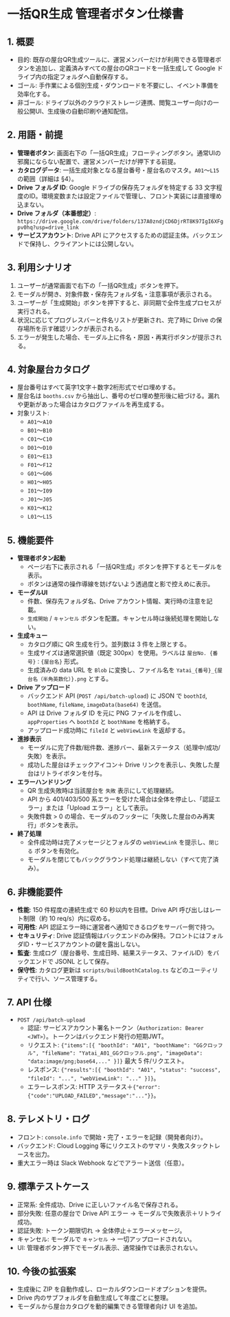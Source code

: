 # 一括QR生成 管理者ボタン仕様書

## 1. 概要
- 目的: 既存の屋台QR生成ツールに、運営メンバーだけが利用できる管理者ボタンを追加し、定義済みすべての屋台のQRコードを一括生成して Google ドライブ内の指定フォルダへ自動保存する。
- ゴール: 手作業による個別生成・ダウンロードを不要にし、イベント準備を効率化する。
- 非ゴール: ドライブ以外のクラウドストレージ連携、閲覧ユーザー向けの一般公開UI、生成後の自動印刷や通知配信。

## 2. 用語・前提
- **管理者ボタン**: 画面右下の「一括QR生成」フローティングボタン。通常UIの邪魔にならない配置で、運営メンバーだけが押下する前提。
- **カタログデータ**: 一括生成対象となる屋台番号・屋台名のマスタ。`A01`〜`L15` の範囲（詳細は §4）。
- **Drive フォルダ ID**: Google ドライブの保存先フォルダを特定する 33 文字程度のID。環境変数または設定ファイルで管理し、フロント実装には直接埋め込まない。
- **Drive フォルダ（本番想定）**: `https://drive.google.com/drive/folders/137A0zndjCD6DjrRT8K97IgI6XFgpv0hq?usp=drive_link`
- **サービスアカウント**: Drive API にアクセスするための認証主体。バックエンドで保持し、クライアントには公開しない。

## 3. 利用シナリオ
1. ユーザーが通常画面で右下の「一括QR生成」ボタンを押下。
2. モーダルが開き、対象件数・保存先フォルダ名・注意事項が表示される。
3. ユーザーが「生成開始」ボタンを押下すると、非同期で全件生成プロセスが実行される。
4. 状況に応じてプログレスバーと件名リストが更新され、完了時に Drive の保存場所を示す確認リンクが表示される。
5. エラーが発生した場合、モーダル上に件名・原因・再実行ボタンが提示される。

## 4. 対象屋台カタログ
- 屋台番号はすべて英字1文字＋数字2桁形式でゼロ埋めする。
- 屋台名は `booths.csv` から抽出し、番号のゼロ埋め整形後に紐づける。漏れや更新があった場合はカタログファイルを再生成する。
- 対象リスト:
  - `A01`〜`A10`
  - `B01`〜`B10`
  - `C01`〜`C10`
  - `D01`〜`D10`
  - `E01`〜`E13`
  - `F01`〜`F12`
  - `G01`〜`G06`
  - `H01`〜`H05`
  - `I01`〜`I09`
  - `J01`〜`J05`
  - `K01`〜`K12`
  - `L01`〜`L15`

## 5. 機能要件
- **管理者ボタン起動**
  - ページ右下に表示される「一括QR生成」ボタンを押下するとモーダルを表示。
  - ボタンは通常の操作導線を妨げないよう透過度と影で控えめに表示。
- **モーダルUI**
  - 件数、保存先フォルダ名、Drive アカウント情報、実行時の注意を記載。
  - `生成開始` / `キャンセル` ボタンを配置。キャンセル時は後続処理を開始しない。
- **生成キュー**
  - カタログ順に QR 生成を行う。並列数は 3 件を上限とする。
  - 生成サイズは通常選択値（既定 300px）を使用。ラベルは `屋台No. {番号}：{屋台名}` 形式。
  - 生成済みの data URL を `Blob` に変換し、ファイル名を `Yatai_{番号}_{屋台名（半角英数化）}.png` とする。
- **Drive アップロード**
  - バックエンド API (`POST /api/batch-upload`) に JSON で `boothId`, `boothName`, `fileName`, `imageData(base64)` を送信。
  - API は Drive フォルダ ID を元に PNG ファイルを作成し、`appProperties` へ `boothId` と `boothName` を格納する。
  - アップロード成功時に `fileId` と `webViewLink` を返却する。
- **進捗表示**
  - モーダルに完了件数/総件数、進捗バー、最新ステータス（処理中/成功/失敗）を表示。
  - 成功した屋台はチェックアイコン＋ Drive リンクを表示し、失敗した屋台はリトライボタンを付与。
- **エラーハンドリング**
  - QR 生成失敗時は当該屋台を `失敗` 表示にして処理継続。
  - API から 401/403/500 系エラーを受けた場合は全体を停止し、「認証エラー」または「Upload エラー」として表示。
  - 失敗件数 > 0 の場合、モーダルのフッターに「失敗した屋台のみ再実行」ボタンを表示。
- **終了処理**
  - 全件成功時は完了メッセージとフォルダの `webViewLink` を提示し、`閉じる` ボタンを有効化。
  - モーダルを閉じてもバックグラウンド処理は継続しない（すべて完了済み）。

## 6. 非機能要件
- **性能**: 150 件程度の連続生成で 60 秒以内を目標。Drive API 呼び出しはレート制限（約 10 req/s）内に収める。
- **可用性**: API 認証エラー時に運営者へ通知できるログをサーバー側で持つ。
- **セキュリティ**: Drive 認証情報はバックエンドのみ保持。フロントにはフォルダID・サービスアカウントの鍵を露出しない。
- **監査**: 生成ログ（屋台番号、生成日時、結果ステータス、ファイルID）をバックエンドで JSONL として保存。
- **保守性**: カタログ更新は `scripts/buildBoothCatalog.ts` などのユーティリティで行い、ソース管理する。

## 7. API 仕様
- `POST /api/batch-upload`
  - 認証: サービスアカウント署名トークン（`Authorization: Bearer <JWT>`）。トークンはバックエンド発行の短期JWT。
  - リクエスト: `{"items":[{ "boothId": "A01", "boothName": "GGクロッフル", "fileName": "Yatai_A01_GGクロッフル.png", "imageData": "data:image/png;base64,..." }]}` 最大 5 件/リクエスト。
  - レスポンス: `{"results":[{ "boothId": "A01", "status": "success", "fileId": "...", "webViewLink": "..." }]}`。
  - エラーレスポンス: HTTP ステータス＋`{"error":{"code":"UPLOAD_FAILED","message":"..."}}`。

## 8. テレメトリ・ログ
- フロント: `console.info` で開始・完了・エラーを記録（開発者向け）。
- バックエンド: Cloud Logging 等にリクエストのサマリ・失敗スタックトレースを出力。
- 重大エラー時は Slack Webhook などでアラート送信（任意）。

## 9. 標準テストケース
- 正常系: 全件成功、Drive に正しいファイル名で保存される。
- 部分失敗: 任意の屋台で Drive API エラー → モーダルで失敗表示＋リトライ成功。
- 認証失敗: トークン期限切れ → 全体停止＋エラーメッセージ。
- キャンセル: モーダルで `キャンセル` → 一切アップロードされない。
- UI: 管理者ボタン押下でモーダル表示、通常操作では表示されない。

## 10. 今後の拡張案
- 生成後に ZIP を自動作成し、ローカルダウンロードオプションを提供。
- Drive 内のサブフォルダを自動生成して年度ごとに整理。
- モーダルから屋台カタログを動的編集できる管理者向け UI を追加。
